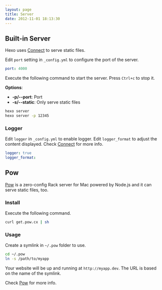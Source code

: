 ```yaml
---
layout: page
title: Server
date: 2012-11-01 18:13:30
---
```


## Built-in Server

Hexo uses [Connect][1] to serve static files.

Edit `port` setting in `_config.yml` to configure the port of the server.

``` yaml
port: 4000
```

Execute the following command to start the server. Press `Ctrl+c` to stop it.

**Options**:

- **-p/--port**: Port
- **-s/--static**: Only serve static files

``` bash
hexo server
hexo server -p 12345
```

### Logger

Edit `logger` in `_config.yml` to enable logger. Edit `logger_format` to adjust the content displayed. Check [Connect][4] for more info.

``` yaml
logger: true
logger_format:
```

## Pow

[Pow][2] is a zero-config Rack server for Mac powered by Node.js and it can serve static files, too.

### Install

Execute the following command.

``` bash
curl get.pow.cx | sh
```

### Usage

Create a symlink in `~/.pow` folder to use.

``` bash
cd ~/.pow
ln -s /path/to/myapp
```

Your website will be up and running at `http://myapp.dev`. The URL is based on the name of the symlink.

Check [Pow][3] for more info.

[1]: https://github.com/senchalabs/connect
[2]: http://pow.cx/
[3]: http://pow.cx/manual.html
[4]: http://www.senchalabs.org/connect/logger.html